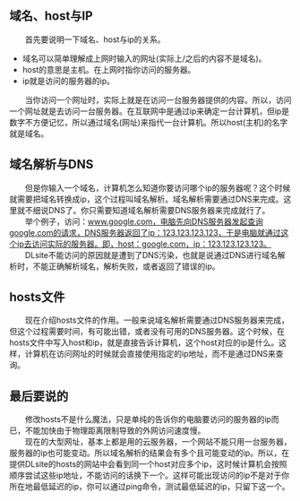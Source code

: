 
## 域名、host与IP
&emsp;&emsp;首先要说明一下域名、host与ip的关系。  
- 域名可以简单理解成上网时输入的网址(实际上/之后的内容不是域名)。  
- host的意思是主机。在上网时指你访问的服务器。  
- ip就是访问的服务器的ip。  

&emsp;&emsp;当你访问一个网址时，实际上就是在访问一台服务器提供的内容。所以，访问一个网址就是去访问一台服务器。在互联网中是通过ip来确定一台计算机，但ip是数字不方便记忆，所以通过域名(网址)来指代一台计算机。所以host(主机)的名字就是域名。  

## 域名解析与DNS
&emsp;&emsp;但是你输入一个域名，计算机怎么知道你要访问哪个ip的服务器呢？这个时候就需要把域名转换成ip，这个过程叫域名解析。域名解析需要通过DNS来完成。这里就不细说DNS了。你只需要知道域名解析需要DNS服务器来完成就行了。  
&emsp;&emsp;举个例子，访问：www.google.com，电脑先向DNS服务器发起查询google.com的请求，DNS服务器返回了ip：123.123.123.123，于是电脑就通过这个ip去访问实际的服务器。即，host：google.com，ip：123.123.123.123。  
&emsp;&emsp;DLsite不能访问的原因就是遭到了DNS污染，也就是说通过DNS进行域名解析时，不能正确解析域名，解析失败，或者返回了错误的ip。  

## hosts文件
&emsp;&emsp;现在介绍hosts文件的作用。一般来说域名解析需要通过DNS服务器来完成，但这个过程需要时间，有可能出错，或者没有可用的DNS服务器。这个时候，在hosts文件中写入host和ip，就是直接告诉计算机，这个host对应的ip是什么。这样，计算机在访问网址的时候就会直接使用指定的ip地址，而不是通过DNS来查询。  

## 最后要说的
&emsp;&emsp;修改hosts不是什么魔法，只是单纯的告诉你的电脑要访问的服务器的ip而已，不能加快由于物理距离限制导致的外网访问速度慢。  
&emsp;&emsp;现在的大型网址，基本上都是用的云服务器，一个网站不能只用一台服务器，服务器的ip也可能变动。所以域名解析的结果会有多个且可能变动的ip。所以，在提供DLsite的hosts的网站中会看到同一个host对应多个ip，这时候计算机会按照顺序尝试这些ip地址，不能访问的话换下一个。这样可能出现访问的ip不是对于你所在地最低延迟的ip，你可以通过ping命令，测试最低延迟的ip，只留下这一个。